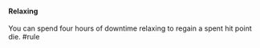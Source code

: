 #### Relaxing
You can spend four hours of downtime relaxing to regain a spent hit point die.
#rule 
